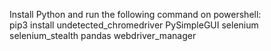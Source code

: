 Install Python and run the following command on powershell:<br>
pip3 install undetected_chromedriver PySimpleGUI selenium selenium_stealth pandas webdriver_manager
